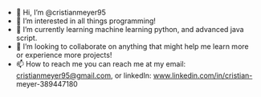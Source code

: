- 👋 Hi, I’m @cristianmeyer95
- 👀 I’m interested in all things programming!
- 🌱 I’m currently learning machine learning python, and advanced java script.
- 💞️ I’m looking to collaborate on anything that might help me learn more or experience more projects!
- 📫 How to reach me you can reach me at my email: cristianmeyer95@gmail.com, or linkedIn: www.linkedin.com/in/cristian-
meyer-389447180 

<!---
cristianmeyer95/cristianmeyer95 is a ✨ special ✨ repository because its `README.md` (this file) appears on your GitHub profile.
You can click the Preview link to take a look at your changes.
--->
